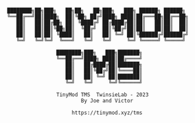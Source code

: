 

    ████████╗██╗███╗   ██╗██╗   ██╗███╗   ███╗ ██████╗ ██████╗ 
    ╚══██╔══╝██║████╗  ██║╚██╗ ██╔╝████╗ ████║██╔═══██╗██╔══██╗
       ██║   ██║██╔██╗ ██║ ╚████╔╝ ██╔████╔██║██║   ██║██║  ██║
       ██║   ██║██║╚██╗██║  ╚██╔╝  ██║╚██╔╝██║██║   ██║██║  ██║
       ██║   ██║██║ ╚████║   ██║   ██║ ╚═╝ ██║╚██████╔╝██████╔╝
       ╚═╝   ╚═╝╚═╝  ╚═══╝   ╚═╝   ╚═╝     ╚═╝ ╚═════╝ ╚═════╝ 
                                                           
                    ████████╗███╗   ███╗███████╗               
                    ╚══██╔══╝████╗ ████║██╔════╝               
                       ██║   ██╔████╔██║███████╗               
                       ██║   ██║╚██╔╝██║╚════██║               
                       ██║   ██║ ╚═╝ ██║███████║               
                       ╚═╝   ╚═╝     ╚═╝╚══════╝               

                    TinyMod TMS  TwinsieLab - 2023
                            By Joe and Victor

                         https://tinymod.xyz/tms
                                                                                  

